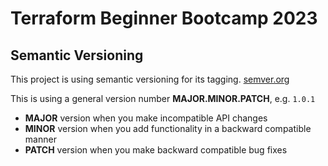 # Terraform Beginner Bootcamp 2023

## Semantic Versioning

This project is using semantic versioning for its tagging.
[semver.org](https://semver.org)

This is using a general version number **MAJOR.MINOR.PATCH**, e.g.  `1.0.1`

- **MAJOR** version when you make incompatible API changes
- **MINOR** version when you add functionality in a backward compatible manner
- **PATCH** version when you make backward compatible bug fixes